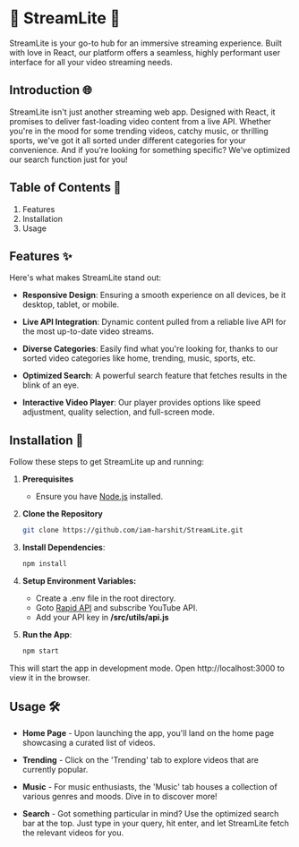 # 🎥 StreamLite 🎥

StreamLite is your go-to hub for an immersive streaming experience. Built with love in React, our platform offers a seamless, highly performant user interface for all your video streaming needs.

## Introduction 🌐
StreamLite isn't just another streaming web app. Designed with React, it promises to deliver fast-loading video content from a live API. Whether you're in the mood for some trending videos, catchy music, or thrilling sports, we've got it all sorted under different categories for your convenience. And if you're looking for something specific? We've optimized our search function just for you!

## Table of Contents 📖
1. Features
2. Installation
3. Usage

## Features ✨
Here's what makes StreamLite stand out:

- **Responsive Design**: Ensuring a smooth experience on all devices, be it desktop, tablet, or mobile.
  
- **Live API Integration**: Dynamic content pulled from a reliable live API for the most up-to-date video streams.

- **Diverse Categories**: Easily find what you're looking for, thanks to our sorted video categories like home, trending, music, sports, etc.
  
- **Optimized Search**: A powerful search feature that fetches results in the blink of an eye.

- **Interactive Video Player**: Our player provides options like speed adjustment, quality selection, and full-screen mode.

## Installation 🔧
Follow these steps to get StreamLite up and running:

1. **Prerequisites**
   - Ensure you have [Node.js](https://nodejs.org/) installed.

2. **Clone the Repository**
   ```bash
   git clone https://github.com/iam-harshit/StreamLite.git
   ```
    
2. **Install Dependencies**:
    ```bash
    npm install
    ```
    
3. **Setup Environment Variables:**
   - Create a .env file in the root directory.
   - Goto [Rapid API](https://rapidapi.com/hub) and subscribe YouTube API.
   - Add your API key in **/src/utils/api.js**
     
4. **Run the App**:
    ```bash
    npm start
    ```

This will start the app in development mode. Open http://localhost:3000 to view it in the browser.

## Usage 🛠
- **Home Page** - Upon launching the app, you'll land on the home page showcasing a curated list of videos.
  
- **Trending** - Click on the 'Trending' tab to explore videos that are currently popular.
  
- **Music** - For music enthusiasts, the 'Music' tab houses a collection of various genres and moods. Dive in to discover more!
  
- **Search** - Got something particular in mind? Use the optimized search bar at the top. Just type in your query, hit enter, and let StreamLite fetch the relevant videos for you.
